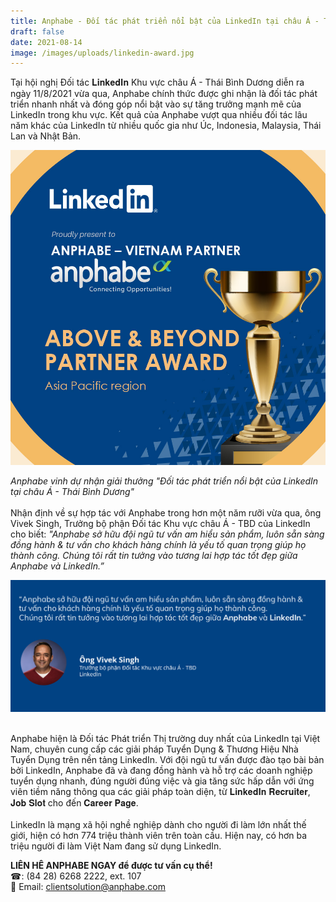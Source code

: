```yaml
---
title: Anphabe - Đối tác phát triển nổi bật của LinkedIn tại châu Á - Thái Bình Dương
draft: false
date: 2021-08-14
image: /images/uploads/linkedin-award.jpg
---
```

Tại hội nghị Đối tác 𝐋𝐢𝐧𝐤𝐞𝐝𝐈𝐧 Khu vực châu Á - Thái Bình Dương diễn ra ngày 11/8/2021 vừa qua, Anphabe chính thức được ghi nhận là đối tác phát triển nhanh nhất và đóng góp nổi bật vào sự tăng trưởng mạnh mẽ của LinkedIn trong khu vực. Kết quả của Anphabe vượt qua nhiều đối tác lâu năm khác của LinkedIn từ nhiều quốc gia như Úc, Indonesia, Malaysia, Thái Lan và Nhật Bản.

![Anphabe - Đối tác phát triển nổi bật của LinkedIn tại châu Á - Thái Bình Dương](/images/uploads/linkedin-award.jpg "Anphabe - Đối tác phát triển nổi bật của LinkedIn tại châu Á - Thái Bình Dương")

*Anphabe vinh dự nhận giải thưởng "Đối tác phát triển nổi bật của LinkedIn tại châu Á - Thái Bình Dương"*\
\
Nhận định về sự hợp tác với Anphabe trong hơn một năm rưỡi vừa qua, ông Vivek Singh, Trưởng bộ phận Đối tác Khu vực châu Á - TBD của LinkedIn cho biết: *"Anphabe sở hữu đội ngũ tư vấn am hiểu sản phẩm, luôn sẵn sàng đồng hành & tư vấn cho khách hàng chính là yếu tố quan trọng giúp họ thành công. Chúng tôi rất tin tưởng vào tương lai hợp tác tốt đẹp giữa Anphabe và LinkedIn.”*

![ông Vivek Singh, Trưởng bộ phận Đối tác Khu vực châu Á - TBD của LinkedIn](/images/uploads/fix-_quote_linkedin-autosaved-.png "ông Vivek Singh, Trưởng bộ phận Đối tác Khu vực châu Á - TBD của LinkedIn")

\
Anphabe hiện là Đối tác Phát triển Thị trường duy nhất của LinkedIn tại Việt Nam, chuyên cung cấp các giải pháp Tuyển Dụng & Thương Hiệu Nhà Tuyển Dụng trên nền tảng LinkedIn. Với đội ngũ tư vấn được đào tạo bài bản bởi LinkedIn, Anphabe đã và đang đồng hành và hỗ trợ các doanh nghiệp tuyển dụng nhanh, đúng người đúng việc và gia tăng sức hấp dẫn với ứng viên tiềm năng thông qua các giải pháp toàn diện, từ 𝐋𝐢𝐧𝐤𝐞𝐝𝐈𝐧 𝐑𝐞𝐜𝐫𝐮𝐢𝐭𝐞𝐫, 𝐉𝐨𝐛 𝐒𝐥𝐨𝐭 cho đến 𝐂𝐚𝐫𝐞𝐞𝐫 𝐏𝐚𝐠𝐞.\
\
LinkedIn là mạng xã hội nghề nghiệp dành cho người đi làm lớn nhất thế giới, hiện có hơn 774 triệu thành viên trên toàn cầu. Hiện nay, có hơn ba triệu người đi làm Việt Nam đang sử dụng LinkedIn.

**LIÊN HÊ ANPHABE NGAY để được tư vấn cụ thể!**\
☎: (84 28) 6268 2222, ext. 107 \
📩 Email: [clientsolution@anphabe.com](mailto:clientsolution@anphabe.com)

![]()